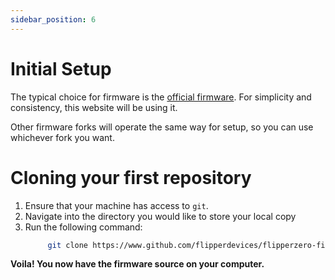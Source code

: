 ```yaml
---
sidebar_position: 6
---
```


# Initial Setup

The typical choice for firmware is the [official firmware](https://www.github.com/flipperdevices/flipperzero-firmware). For simplicity and consistency, this website will be using it.

 Other firmware forks will operate the same way for setup, so you can use whichever fork you want.


# Cloning your first repository

1. Ensure that your machine has access to `git`.
2. Navigate into the directory you would like to store your local copy
3. Run the following command:
   ```bash
        git clone https://www.github.com/flipperdevices/flipperzero-firmware.git .
   ```

**Voila! You now have the firmware source on your computer.**

